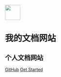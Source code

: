 <!-- 背景图片 -->

<img src="https://luohaoyu.oss-cn-beijing.aliyuncs.com/dictionary/icon-information/1ee7cba4eaa34a8eb15a6699aebd8a9d.jpg" width="50" hegiht="31" align=center />

# 我的文档网站
## 个人文档网站

[GitHub](https://github.com/lvchunyan/notes.git)
[Get Started](markdown/markdown基本语法)

